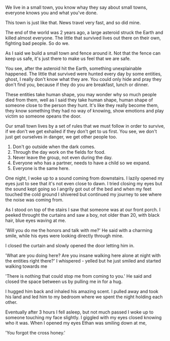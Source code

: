 We live in a small town, you know whay they say about small towns, everyone knows you and what you've done. 

This town is just like that. News travel very fast, and so did mine. 

The end of the world was 2 years ago, a large asteroid struck the Earth and killed almost everyone. The little that survived lives out there on their own, fighting bad people. So do we. 

As I said we build a small town and fence around it. Not that the fence can keep us safe, it's just there to make us feel that we are safe. 

You see, after the asteroid hit the Earth, something unexplainable happened. The little that survived were hunted every day by some entities, ghost, I really don't know what they are. You could only hide and pray they don't find you, because if they do you are breakfast, lunch or dinner. 

These entities take human shape, you may wonder why so much people died from them, well as I said they take human shape, human shape of someone close to the person they hunt. It's like they really become them, they know something they had no way of knowing, show emotions and play victim so someone opeans the door.

Our small town lives by a set of rules that we must follow in order to survive, if we don't we get exhailed if they don't get to us first. You see, we don't just get ourselves in danger, we get other people too. 


1. Don't go outside when the dark comes.
2. Through the day work on the fields for food.
3. Never leave the group, not even during the day.
4. Everyone who has a partner, needs to have a child so we expand.
5. Everyone is the same here.

One night, I woke up to a sound coming from downstairs. I lazily opened my eyes just to see that it's not even close to dawn. I tried closing my eyes but the sound kept going so I angrily got out of the bed and when my feet touched the cold ground I shivered but continued my journey to see where the noise was coming from. 

As I stood on top of the stairs I saw that someone was at our front porch. I peeked throught the curtains and saw a boy, not older than 20, with black hair, blue eyes waving at me. 

'Will you do me the honors and talk with me?' He said with a charming smile, while his eyes were looking directly through mine. 

I closed the curtain and slowly opened the door letting him in. 

'What are you doing here? Are you insane walking here alone at night with the entities right there?' I whispered - yelled but he just smiled and started walking towards me 

'There is nothing that could stop me from coming to you.' He said and closed the space between us by pulling me in for a hug.

I hugged him back and inhaled his amazing scent. I pulled away and took his land and led him to my bedroom where we spent the night holding each other. 

Eventually after 3 hours I fell asleep, but not much passed I woke up to someone touching my face slightly. I giggled with my eyes closed knowing who it was. When I opened my eyes Ethan was smiling down at me,

'You forgot the cross honey.'